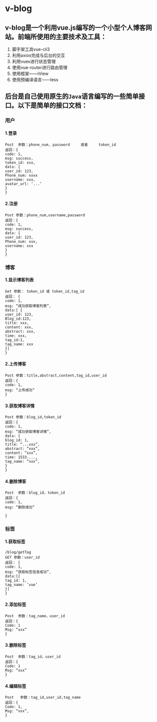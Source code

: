 # v-blog

## v-blog是一个利用vue.js编写的一个小型个人博客网站。前端所使用的主要技术及工具：
1. 脚手架工具vue-cli3
2. 利用axios完成与后台的交互
3. 利用vuex进行状态管理
4. 使用vue-router进行路由管理
5. 使用框架——iView
6. 使用预编译语言——less

## 后台是自己使用原生的```Java```语言编写的一些简单接口。以下是简单的接口文档：

### 用户
#### 1.登录 
```
Post  参数：phone_num, password　　　或者　　　token_id
返回：{
code: 1,
msg: success,
token_id: xxx,
data: {
user_id: 123,
Phone_num: xxxx
username: xxx,
avatar_url: ‘...’
}
}
```

#### 2.注册
```
Post 参数：phone_num,username,password
返回：{
code: 1,
msg: success,
data: {
user_id: 123,
Phone_num: xxx,
username: xxx
}
}
```
### 博客
#### 1.显示博客列表
```
Get 参数： token_id 或 token_id,tag_id
返回： {
code: 1,
msg: “成功获取博客列表”,
data:[ {
user_id: 123,
Blog_id:123,
title: xxx,
content: xxx,
abstract: xxx,
time: xxx,
tag_id:1,
tag_name: xxx
}]
}
```
#### 2.上传博客
```
Post 参数：title,abstract,content,tag_id,user_id
返回：{
code: 1,
msg: “上传成功” 
}
```
#### 3.获取博客详情
```
Post 参数：blog_id,token_id
返回：{
code: 1,
msg: “成功获取博客详情”,
data: {
blog_id: 1,
title: “...xxx”,
abstract: “xxx”,
content: ”xxx”,
time: 1533....,
tag_name: “xxx”,
} 
}
```
#### 4.删除博客
```
Post  参数：blog_id，token_id
返回：{
code: 1,
msg: “删除成功”

}
```
### 标签
#### 1.获取标签
```
/blog/getTag
GET 参数：user_id
返回： {
code: 1,
msg: “获取标签信息成功”,
data:[{
tag_id: 1,
tag_name: ’vue’
}]
}
```
#### 2.添加标签
```
Post  参数：tag_name，user_id
返回：{
Code: 1
Msg: “xxx”
}
```
#### 3.删除标签
```
Post  参数：tag_id，user_id
返回：{
Code: 1
Msg: “xxx”
}
```
#### 4.编辑标签
```
Post   参数：tag_id,user_id,tag_name
返回：{
Code: 1,
Msg: “xxx”,
}
```
